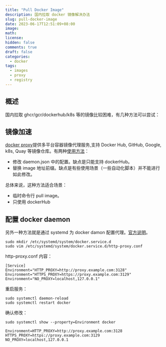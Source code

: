 ```yaml
---
title: "Pull Docker Image"
description: 国内拉取 docker 镜像解决办法
slug: pull-docker-image
date: 2023-06-17T12:51:09+08:00
image:
math:
license:
hidden: false
comments: true
draft: false
categories:
  - docker
tags:
  - images
  - proxy
  - registry
---
```


## 概述

国内拉取 ghcr/gcr/dockerhub/k8s 等的镜像比较困难，有几种方法可以尝试：

## 镜像加速

[docker proxy](https://dockerproxy.com/)提供多平台容器镜像代理服务,支持 Docker Hub, GitHub, Google, k8s, Quay 等镜像仓库。有两种[使用方法](https://dockerproxy.com/docs)：

- 修改 daemon.json 中的配置。缺点是只能支持 dockerHub。
- 替换 image 地址前缀。缺点是有些使用场景（一些自动化脚本）并不能进行如此修改。

总体来说，这种方法适合场景：

- 临时命令行 pull image。
- 只使用 dockerHub

## 配置 docker daemon

另外一种方法就是通过 systemd 为 docker damon 配置代理。[官方说明](https://docs.docker.com/config/daemon/systemd/#httphttps-proxy)。

```shell
sudo mkdir /etc/systemd/system/docker.service.d
sudo vim /etc/systemd/system/docker.service.d/http-proxy.conf
```

http-proxy.conf 内容：

```shell
[Service]
Environment="HTTP_PROXY=http://proxy.example.com:3128"
Environment="HTTPS_PROXY=https://proxy.example.com:3129"
Environment="NO_PROXY=localhost,127.0.0.1"
```

重启服务：

```shell
sudo systemctl daemon-reload
sudo systemctl restart docker
```

确认修改：

```shell
sudo systemctl show --property=Environment docker
```

`Environment=HTTP_PROXY=http://proxy.example.com:3128 HTTPS_PROXY=https://proxy.example.com:3129 NO_PROXY=localhost,127.0.0.1`
